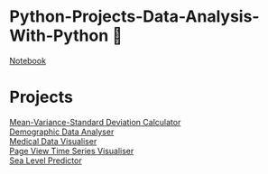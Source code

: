 # Python-Projects-Data-Analysis-With-Python 🐍
[Notebook]()

# Projects

[Mean-Variance-Standard Deviation Calculator]() <br>
[Demographic Data Analyser]() <br>
[Medical Data Visualiser]() <br>
[Page View Time Series Visualiser]() <br>
[Sea Level Predictor]() <br>
